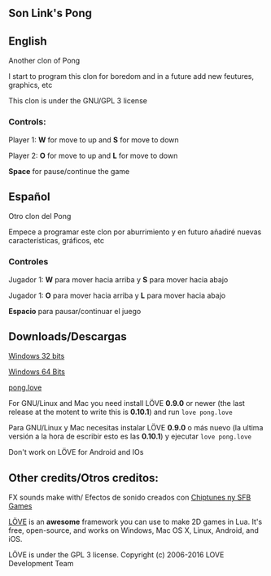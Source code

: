 ## Son Link's Pong

## English

Another clon of Pong

I start to program this clon for boredom and in a future add new feutures, graphics, etc

This clon is under the GNU/GPL 3 license


### Controls:
Player 1: **W** for move to up and **S** for move to down

Player 2: **O** for move to up and **L** for move to down

**Space** for pause/continue the game

## Español

Otro clon del Pong

Empece a programar este clon por aburrimiento y en futuro añadiré nuevas características, gráficos, etc

### Controles

Jugador 1: **W** para mover hacia arriba y **S** para mover hacia abajo

Jugador 1: **O** para mover hacia arriba y **L** para mover hacia abajo

**Espacio** para pausar/continuar el juego

## Downloads/Descargas

[Windows 32 bits](https://dl.dropboxusercontent.com/u/58286032/juegos/Pong/Son%20Links%20Pong-win32.zip)

[Windows 64 Bits](https://dl.dropboxusercontent.com/u/58286032/juegos/Pong/Son%20Links%20Pong-win64.zip)

[pong.love](pong.love)

For GNU/Linux and Mac you need install LÖVE **0.9.0** or newer (the last release at the motent to write this is **0.10.1**) and run ```love pong.love```

Para GNU/Linux y Mac necesitas instalar LÖVE **0.9.0** o más nuevo (la ultima versión a la hora de escribir esto es las **0.10.1**) y ejecutar ```love pong.love```

Don't work on LÖVE for Android and IOs

## Other credits/Otros creditos:

FX sounds make with/ Efectos de sonido creados con [Chiptunes ny SFB Games](http://sfbgames.com/chiptone/)

[LÖVE](http://love2d.org) is an **awesome** framework you can use to make 2D games in Lua. It's free, open-source, and works on Windows, Mac OS X, Linux, Android, and iOS.

LÖVE is under the GPL 3 license. Copyright (c) 2006-2016 LOVE Development Team